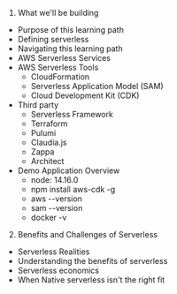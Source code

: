 1. What we'll be building
  - Purpose of this learning path
  - Defining serverless
  - Navigating this learning path
  - AWS Serverless Services
  - AWS Serverless Tools
    - CloudFormation
    - Serverless Application Model (SAM)
    - Cloud Development Kit (CDK)
  - Third party
    - Serverless Framework
    - Terraform
    - Pulumi
    - Claudia.js
    - Zappa
    - Architect
  - Demo Application Overview
    - node: 14.16.0
    - npm install aws-cdk -g
    - aws --version
    - sam --version
    - docker -v
2. Benefits and Challenges of Serverless
  - Serverless Realities
  - Understanding the benefits of serverless
  - Serverless economics
  - When Native serverless isn't the right fit
